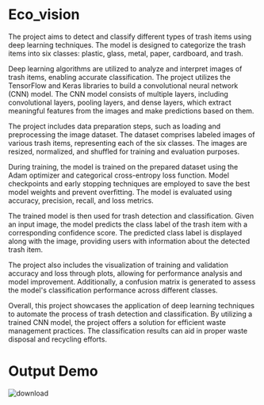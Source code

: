 # Eco_vision

The project aims to detect and classify different types of trash items using deep learning techniques. The model is designed to categorize the trash items into six classes: plastic, glass, metal, paper, cardboard, and trash.

Deep learning algorithms are utilized to analyze and interpret images of trash items, enabling accurate classification. The project utilizes the TensorFlow and Keras libraries to build a convolutional neural network (CNN) model. The CNN model consists of multiple layers, including convolutional layers, pooling layers, and dense layers, which extract meaningful features from the images and make predictions based on them.

The project includes data preparation steps, such as loading and preprocessing the image dataset. The dataset comprises labeled images of various trash items, representing each of the six classes. The images are resized, normalized, and shuffled for training and evaluation purposes.

During training, the model is trained on the prepared dataset using the Adam optimizer and categorical cross-entropy loss function. Model checkpoints and early stopping techniques are employed to save the best model weights and prevent overfitting. The model is evaluated using accuracy, precision, recall, and loss metrics.

The trained model is then used for trash detection and classification. Given an input image, the model predicts the class label of the trash item with a corresponding confidence score. The predicted class label is displayed along with the image, providing users with information about the detected trash item.

The project also includes the visualization of training and validation accuracy and loss through plots, allowing for performance analysis and model improvement. Additionally, a confusion matrix is generated to assess the model's classification performance across different classes.

Overall, this project showcases the application of deep learning techniques to automate the process of trash detection and classification. By utilizing a trained CNN model, the project offers a solution for efficient waste management practices. The classification results can aid in proper waste disposal and recycling efforts.


# Output Demo 


![download](https://github.com/01manasrathi/Eco_vision/assets/141512690/4949eff6-f809-452a-9a58-829c12c36c3a)
